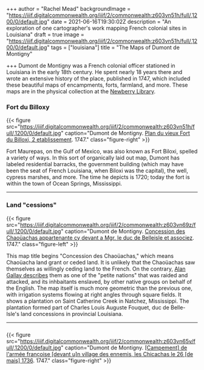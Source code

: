 +++
author = "Rachel Mead"
backgroundImage = "https://iiif.digitalcommonwealth.org/iiif/2/commonwealth:z603vn51h/full/,1200/0/default.jpg"
date = 2021-06-16T19:30:02Z
description = "An exploration of one cartographer's work mapping French colonial sites in Louisiana"
draft = true
image = "https://iiif.digitalcommonwealth.org/iiif/2/commonwealth:z603vn51h/full/,1200/0/default.jpg"
tags = ["louisiana"]
title = "The Maps of Dumont de Montigny"

+++
Dumont de Montigny was a French colonial officer stationed in Louisiana in the early 18th century. He spent nearly 18 years there and wrote an extensive history of the place, published in 1747, which included these beautiful maps of encampments, forts, farmland, and more. These maps are in the physical collection at the [Newberry Library](https://www.newberry.org/).

### Fort du Billoxy

{{< figure src="https://iiif.digitalcommonwealth.org/iiif/2/commonwealth:z603vn51h/full/,1200/0/default.jpg" caption="Dumont de Montigny. [Plan du vieux Fort du Billoxi, 2 etablissement](https://collections.leventhalmap.org/search/commonwealth:z603vn507). 1747." class="figure-right" >}}

Fort Maurepas, on the Gulf of Mexico, was also known as Fort Biloxi, spelled a variety of ways. In this sort of organically laid out map, Dumont has labeled residential barracks, the government building (which may have been the seat of French Louisiana, when Biloxi was the capital), the well, cypress marshes, and more. The time he depicts is 1720; today the fort is within the town of Ocean Springs, Mississippi.
___

### Land "cessions"

{{< figure src="https://iiif.digitalcommonwealth.org/iiif/2/commonwealth:z603vn69z/full/,1200/0/default.jpg" caption="Dumont de Montigny. [Concession des Chaoüachas appartenante cy devant a Mgr. le duc de Belleisle et associez](https://collections.leventhalmap.org/search/commonwealth:z603vn68p). 1747." class="figure-left" >}}

This map title begins "Concession des Chaoüachas," which means Chaoüacha land grant or ceded land. It is unlikely that the Chaoüachas saw themselves as willingly ceding land to the French. On the contrary, [Alan Gallay describes](https://books.google.com/books?id=ikISTgwRAYMC&pg=PA297&lpg=PA297&dq=Chaou%CC%88achas&source=bl&ots=N85Q9aOaHV&sig=ACfU3U3BgxFH6rbV2-sjNNXAuulNUkxWKw&hl=en&sa=X&ved=2ahUKEwi81pLR_57xAhV7RzABHSMfCLsQ6AEwEnoECAUQAw#v=onepage&q=Chaou%CC%88achas&f=false) them as one of the "petite nations" that was raided and attacked, and its inhbaitants enslaved, by other native groups on behalf of the English. The map itself is much more geometric than the previous one, with irrigation systems flowing at right angles through square fields. It shows a plantation on Saint Catherine Creek in Natchez, Mississippi. The plantation formed part of Charles Louis Auguste Fouquet, duc de Belle-Isle's land concessions in provincial Louisiana.

___

###

{{< figure src="https://iiif.digitalcommonwealth.org/iiif/2/commonwealth:z603vn65v/full/,1200/0/default.jpg" caption="Dumont de Montigny. [[Campement] de l'armée franc̦oise [devant u]n village des ennemis, les Chicachas le 26 [de mais] 1736](https://collections.leventhalmap.org/search/commonwealth:z603vn64k). 1747." class="figure-right" >}}